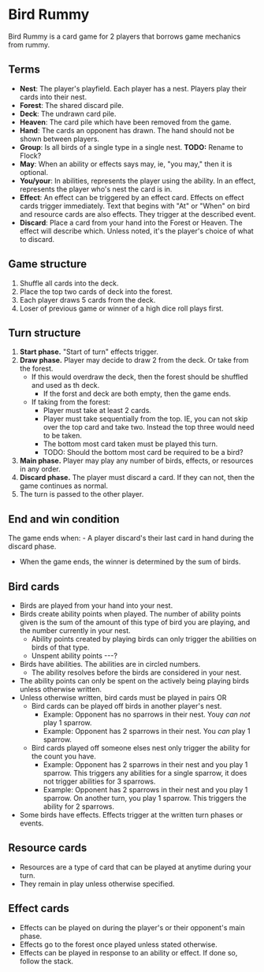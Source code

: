 Bird Rummy
===

Bird Rummy is a card game for 2 players that borrows game mechanics from rummy.

Terms
---
- **Nest**: The player's playfield. Each player has a nest. Players play their cards into their nest.
- **Forest**: The shared discard pile.
- **Deck**: The undrawn card pile.
- **Heaven**: The card pile which have been removed from the game.
- **Hand**: The cards an opponent has drawn. The hand should not be shown between players.
- **Group**: Is all birds of a single type in a single nest. **TODO:** Rename to Flock?
- **May**: When an ability or effects says may, ie, "you may," then it is optional.
- **You/your**: In abilities, represents the player using the ability. In an effect, represents the player who's nest the card is in.
- **Effect**: An effect can be triggered by an effect card. Effects on effect cards trigger immediately. Text that begins with "At" or "When" on bird and resource cards are also effects. They trigger at the described event.
- **Discard**: Place a card from your hand into the Forest or Heaven. The effect will describe which. Unless noted, it's the player's choice of what to discard.

Game structure
---
1. Shuffle all cards into the deck.
1. Place the top two cards of deck into the forest.
1. Each player draws 5 cards from the deck.
1. Loser of previous game or winner of a high dice roll plays first.

Turn structure
---
1. **Start phase.** "Start of turn" effects trigger.
1. **Draw phase.** Player may decide to draw 2 from the deck. Or take from the forest.
    - If this would overdraw the deck, then the forest should be shuffled and used as th deck.
        - If the forst and deck are both empty, then the game ends.
    - If taking from the forest:
        - Player must take at least 2 cards.
        - Player must take sequentially from the top. IE, you can not skip over the top card and take two. Instead the top three would need to be taken.
        - The bottom most card taken must be played this turn.
        - TODO: Should the bottom most card be required to be a bird?
1. **Main phase.** Player may play any number of birds, effects, or resources in any order.
1. **Discard phase.** The player must discard a card. If they can not, then the game continues as normal.
1. The turn is passed to the other player.

End and win condition
---
The game ends when:
    - A player discard's their last card in hand during the discard phase.
- When the game ends, the winner is determined by the sum of birds.


Bird cards
---
- Birds are played from your hand into your nest.
- Birds create ability points when played. The number of ability points given is the sum of the amount of this type of bird you are playing, and the number currently in your nest.
    - Ability points created by playing birds can only trigger the abilities on birds of that type.
    - Unspent ability points ---?
- Birds have abilities. The abilities are in circled numbers.
    - The ability resolves before the birds are considered in your nest.
- The ability points can only be spent on the actively being playing birds unless otherwise written.
- Unless otherwise written, bird cards must be played in pairs OR
    - Bird cards can be played off birds in another player's nest.
        - Example: Opponent has no sparrows in their nest. Youy *can not* play 1 sparrow.
        - Example: Opponent has 2 sparrows in their nest. You *can* play 1 sparrow.
    - Bird cards played off someone elses nest only trigger the ability for the count you have.
        - Example: Opponent has 2 sparrows in their nest and you play 1 sparrow. This triggers any abilities for a single sparrow, it does not trigger abilities for 3 sparrows.
        - Example: Opponent has 2 sparrows in their nest and you play 1 sparrow. On another turn, you play 1 sparrow. This triggers the ability for 2 sparrows.
- Some birds have effects. Effects trigger at the written turn phases or events.

Resource cards
---
- Resources are a type of card that can be played at anytime during your turn.
- They remain in play unless otherwise specified.

Effect cards
---
- Effects can be played on during the player's or their opponent's main phase.
- Effects go to the forest once played unless stated otherwise.
- Effects can be played in response to an ability or effect. If done so, follow the stack.
